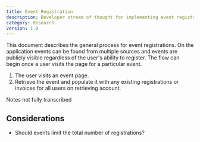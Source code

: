 ```yaml
---
title: Event Registration
description: Developer stream of thought for implementing event registrations.
category: Research
version: 1.0
---
```


This document describes the general process for event registrations. On the application events can be found from multiple sources and events are publicly visible regardless of the user's ability to register. The flow can begin once a user visits the page for a particular event.

1. The user visits an event page.
2. Retrieve the event and populate it with any existing registrations or invoices for all users on retrieving account.

<alert type="warning">

Notes not fully transcribed

</alert>

## Considerations

- Should events limit the total number of registrations?
